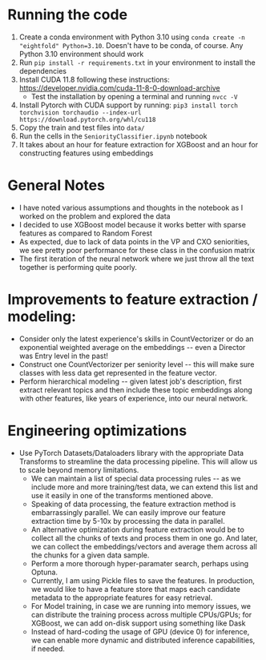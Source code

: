 # Running the code
1. Create a conda environment with Python 3.10 using `conda create -n "eightfold" Python=3.10`. Doesn't have to be conda, of course. Any Python 3.10 environment should work
2. Run `pip install -r requirements.txt` in your environment to install the dependencies
3. Install CUDA 11.8 following these instructions: https://developer.nvidia.com/cuda-11-8-0-download-archive
    - Test the installation by opening a terminal and running `nvcc -V`
4. Install Pytorch with CUDA support by running: `pip3 install torch torchvision torchaudio --index-url https://download.pytorch.org/whl/cu118`
5. Copy the train and test files into `data/`
6. Run the cells in the `SeniorityClassifier.ipynb` notebook
7. It takes about an hour for feature extraction for XGBoost and an hour for constructing features using embeddings

# General Notes
- I have noted various assumptions and thoughts in the notebook as I worked on the problem and explored the data
- I decided to use XGBoost model because it works better with sparse features as compared to Random Forest
- As expected, due to lack of data points in the VP and CXO seniorities, we see pretty poor performance for these class in the confusion matrix
- The first iteration of the neural network where we just throw all the text together is performing quite poorly.


# Improvements to feature extraction / modeling:
- Consider only the latest experience's skills in CountVectorizer or do an exponential weighted average on the embeddings -- even a Director was Entry level in the past!
- Construct one CountVectorizer per seniority level -- this will make sure classes with less data get represented in the feature vector.
- Perform hierarchical modeling -- given latest job's description, first extract relevant topics and then include these topic embeddings along with other features, like years of experience, into our neural network.

# Engineering optimizations
- Use PyTorch Datasets/Dataloaders library with the appropriate Data Transforms to streamline the data processing pipeline. This will allow us to scale beyond memory limitations.
    - We can maintain a list of special data processing rules -- as we include more and more training/test data, we can extend this list and use it easily in one of the transforms mentioned above.
    - Speaking of data processing, the feature extraction method is embarrassingly parallel. We can easily improve our feature extraction time by 5-10x by processing the data in parallel.
    - An alternative optimization during feature extraction would be to collect all the chunks of texts and process them in one go. And later, we can collect the embeddings/vectors and average them across all the chunks for a given data sample.
    - Perform a more thorough hyper-paramater search, perhaps using Optuna.
    - Currently, I am using Pickle files to save the features. In production, we would like to have a feature store that maps each candidate metadata to the appropriate features for easy retrieval.
    - For Model training, in case we are running into memory issues, we can distribute the training process across multiple CPUs/GPUs; for XGBoost, we can add on-disk support using something like Dask
    - Instead of hard-coding the usage of GPU (device 0) for inference, we can enable more dynamic and distributed inference capabilities, if needed.
